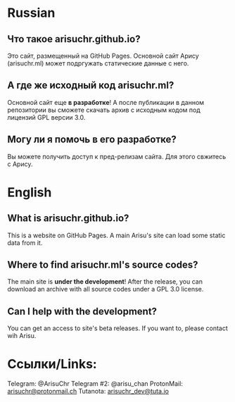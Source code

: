 # Russian
## Что такое arisuchr.github.io?
Это сайт, размещенный на GitHub Pages. Основной сайт Арису (arisuchr.ml) может подргужать статические данные с него.
## А где же исходный код arisuchr.ml?
Основной сайт еще **в разработке**! А после публикации в данном репозитории вы сможете скачать архив с исходным кодом под лицензий GPL версии 3.0.
## Могу ли я помочь в его разработке?
Вы можете получить доступ к пред-релизам сайта. Для этого свжитесь с Арису.
# English
## What is arisuchr.github.io?
This is a website on GitHub Pages. A main Arisu's site can load some static data from it.
## Where to find arisuchr.ml's source codes?
The main site is **under the development**! After the release, you can download an archive with all source codes under a GPL 3.0 license.
## Can I help with the development?
You can get an access to site's beta releases. If you want to, please contact wih Arisu.
# Ссылки/Links:
Telegram: @ArisuChr
Telegram #2: @arisu_chan
ProtonMail: arisuchr@protonmail.ch
Tutanota: arisuchr_dev@tuta.io
